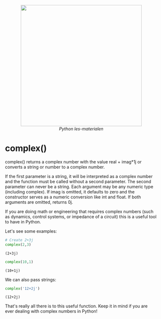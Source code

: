 <center>
    <img src='https://intecbrussel.be/img/logo3.png' width='400px' height='auto'/>
    <br/>
    <em>Python les-materialen</em>
</center>

# complex()

complex() returns a complex number with the value real + imag*1j or converts a string or number to a complex number. 

If the first parameter is a string, it will be interpreted as a complex number and the function must be called without a second parameter. The second parameter can never be a string. Each argument may be any numeric type (including complex). If imag is omitted, it defaults to zero and the constructor serves as a numeric conversion like int and float. If both arguments are omitted, returns 0j.

If you are doing math or engineering that requires complex numbers (such as dynamics, control systems, or impedance of a circuit) this is a useful tool to have in Python.

Let's see some examples:


```python
# Create 2+3j
complex(2,3)
```




    (2+3j)




```python
complex(10,1)
```




    (10+1j)



We can also pass strings:


```python
complex('12+2j')
```




    (12+2j)



That's really all there is to this useful function. Keep it in mind if you are ever dealing with complex numbers in Python!
